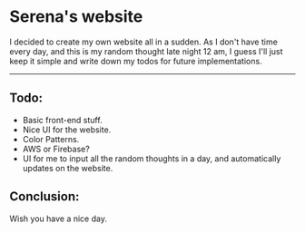 # Serena's website
I decided to create my own website all in a sudden. As I don't have time every day, and this is my random thought late night 12 am, I guess I'll just keep it simple and write down my todos for future implementations.

---

## Todo:
- Basic front-end stuff.
- Nice UI for the website.
- Color Patterns.
- AWS or Firebase?
- UI for me to input all the random thoughts in a day, and automatically updates on the website.

## Conclusion:
Wish you have a nice day.
